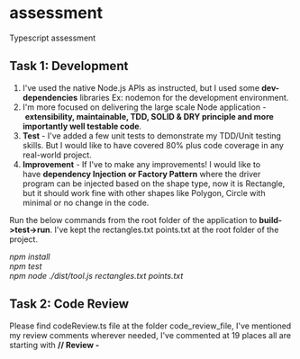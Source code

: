 # assessment
Typescript assessment


## Task 1: Development  

1. I've used the native Node.js APIs as instructed, but I used some **dev-dependencies** libraries Ex: nodemon for the development environment.
2. I'm more focused on delivering the large scale Node application - **extensibility, maintainable, TDD, SOLID & DRY principle and more importantly well testable code**.
3. **Test** - I've added a few unit tests to demonstrate my TDD/Unit testing skills. But I would like to have covered 80% plus code coverage in any real-world project.
4. **Improvement** - If I've to make any improvements! I would like to have **dependency Injection or Factory Pattern** where the driver program can be injected based on the shape type, now it is Rectangle, but it should work fine with other shapes like Polygon, Circle with minimal or no change in the code.  

Run the below commands from the root folder of the application to **build->test->run**. I've kept the rectangles.txt points.txt at the root folder of the project.

*npm install*<br>
*npm test*<br>
*npm node ./dist/tool.js rectangles.txt points.txt*<br>

## Task 2: Code Review
Please find codeReview.ts file at the folder code_review_file, I've mentioned my review comments wherever needed, I've commented at 19 places all are starting with **// Review -**
